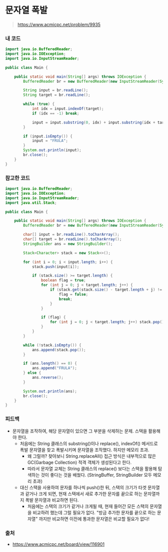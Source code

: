 # 문자열 폭발

> https://www.acmicpc.net/problem/9935

### 내 코드

```java
import java.io.BufferedReader;
import java.io.IOException;
import java.io.InputStreamReader;

public class Main {

    public static void main(String[] args) throws IOException {
        BufferedReader br = new BufferedReader(new InputStreamReader(System.in));

        String input = br.readLine();
        String target = br.readLine();

        while (true) {
            int idx = input.indexOf(target);
            if (idx == -1) break;

            input = input.substring(0, idx) + input.substring(idx + target.length());
        }

        if (input.isEmpty()) {
            input = "FRULA";
        }
        System.out.println(input);
        br.close();
    }
}
```

### 참고한 코드

```java
import java.io.BufferedReader;
import java.io.IOException;
import java.io.InputStreamReader;
import java.util.Stack;

public class Main {

    public static void main(String[] args) throws IOException {
        BufferedReader br = new BufferedReader(new InputStreamReader(System.in));

        char[] input = br.readLine().toCharArray();
        char[] target = br.readLine().toCharArray();
        StringBuilder ans = new StringBuilder();

        Stack<Character> stack = new Stack<>();

        for (int i = 0; i < input.length; i++) {
            stack.push(input[i]);

            if (stack.size() >= target.length) {
                boolean flag = true;
                for (int j = 0; j < target.length; j++) {
                    if (stack.get(stack.size() - target.length + j) != target[j]) {
                        flag = false;
                        break;
                    }
                }

                if (flag) {
                    for (int j = 0; j < target.length; j++) stack.pop();
                }
            }
        }

        while (!stack.isEmpty()) {
            ans.append(stack.pop());
        }

        if (ans.length() == 0) {
            ans.append("FRULA");
        } else {
            ans.reverse();
        }

        System.out.println(ans);
        br.close();
    }
}
```

### 피드백

- 문자열을 조작하여, 해당 문자열이 있으면 그 부분을 삭제하는 문제. 스택을 활용해야 한다.
    - 처음에는 String 클래스의 substring()이나 replace(), indexOf() 메서드로 폭발 문자열을 찾고 폭발시키며 문자열을 조작했다. 하지만 메모리 초과.
        - 왜 그럴까? 찾아보니 String.replaceAll() 접근 방식은 내부적으로 많은 GC(Garbage Collection) 적격 객체가 생성된다고 한다.
        - 따라서 문자열 교체는 String 클래스의 replace() 보다는 스택을 활용해 탐색하는 것이 좋다는 것을 배웠다. (StringBuffer, StringBuilder 모두 메모리 초과)
    - 대신 스택을 사용하여 문자를 하나씩 push()한 뒤, 스택의 크기가 타겟 문자열과 같거나 크게 되면, 현재 스택에서 새로 추가한 문자를 끝으로 하는 문자열까지 폭발 문자열과 비교하면 된다.
        - 처음에는 스택의 크기가 같거나 크게될 때, 현재 들어간 모든 스택의 문자열을 비교하려 했는데 그럴 필요가 없다. "방금 추가한 문자를 끝으로 하는 문자열" 까지만 비교하면 이전에 통과한 문자열은
          비교할 필요가 없다!

### 출처

- https://www.acmicpc.net/board/view/116901